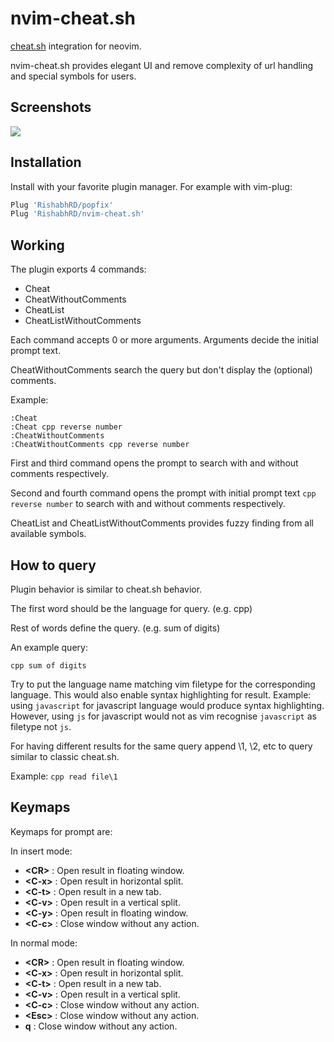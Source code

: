 # nvim-cheat.sh

[cheat.sh](https://github.com/chubin/cheat.sh) integration for neovim.

nvim-cheat.sh provides elegant UI and remove complexity of url handling and
special symbols for users.

## Screenshots

![](https://user-images.githubusercontent.com/26287448/103154931-3ba71d00-47c1-11eb-9844-2c706e5d9b09.gif)

## Installation

Install with your favorite plugin manager. For example with vim-plug:

```lua
Plug 'RishabhRD/popfix'
Plug 'RishabhRD/nvim-cheat.sh'
```

## Working

The plugin exports 4 commands:

- Cheat
- CheatWithoutComments
- CheatList
- CheatListWithoutComments

Each command accepts 0 or more arguments. Arguments decide the initial prompt
text.

CheatWithoutComments search the query but don't display the (optional) comments.

Example:
```vim
:Cheat
:Cheat cpp reverse number
:CheatWithoutComments
:CheatWithoutComments cpp reverse number
```

First and third command opens the prompt to search with and without comments
respectively.

Second and fourth command opens the prompt with initial prompt text
``cpp reverse number`` to search with and without comments respectively.

CheatList and CheatListWithoutComments provides fuzzy finding from all available symbols.


## How to query

Plugin behavior is similar to cheat.sh behavior.

The first word should be the language for query. (e.g. cpp)

Rest of words define the query. (e.g. sum of digits)

An example query:

```
cpp sum of digits
```

Try to put the language name matching vim filetype for the corresponding
language. This would also enable syntax highlighting for result.
Example: using ``javascript`` for javascript language would produce syntax
highlighting. However, using ``js`` for javascript would not as vim recognise
``javascript`` as filetype not ``js``.

For having different results for the same query append \1,  \2, etc to query similar to
classic cheat.sh.

Example: ``cpp read file\1``

## Keymaps

Keymaps for prompt are:

In insert mode:

- **\<CR\>** : Open result in floating window.
- **\<C-x\>** : Open result in horizontal split.
- **\<C-t\>** : Open result in a new tab.
- **\<C-v\>** : Open result in a vertical split.
- **\<C-y\>** : Open result in floating window.
- **\<C-c\>** : Close window without any action.

In normal mode:

- **\<CR\>** : Open result in floating window.
- **\<C-x\>** : Open result in horizontal split.
- **\<C-t\>** : Open result in a new tab.
- **\<C-v\>** : Open result in a vertical split.
- **\<C-c\>** : Close window without any action.
- **\<Esc\>** : Close window without any action.
- **q** : Close window without any action.

